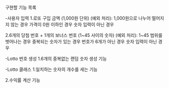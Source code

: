 구현할 기능 목록

-사용자 입력
1.로또 구입 금액 (1,000원 단위)
(예외 처리): 
1,000원으로 나누어 떨어지지 않는 경우
가격이 0원 이하인 경우
숫자 입력이 아닌 경우

2.6개의 당첨 번호 + 1개의 보너스 번호 (1~45 사이의 숫자)
(예외 처리): 
1~45 범위를 벗어나는 경우
중복되는 숫자가 있는 경우
번호가 6개가 아닌 경우
숫자 입력이 아닌 경우


-Lotto 번호 생성
1.6개의 중복없는 랜덤 숫자 생성 기능

-Lotto 클래스
1.일치하는 숫자의 개수를 세는 기능

2.수익률 계산 기능
